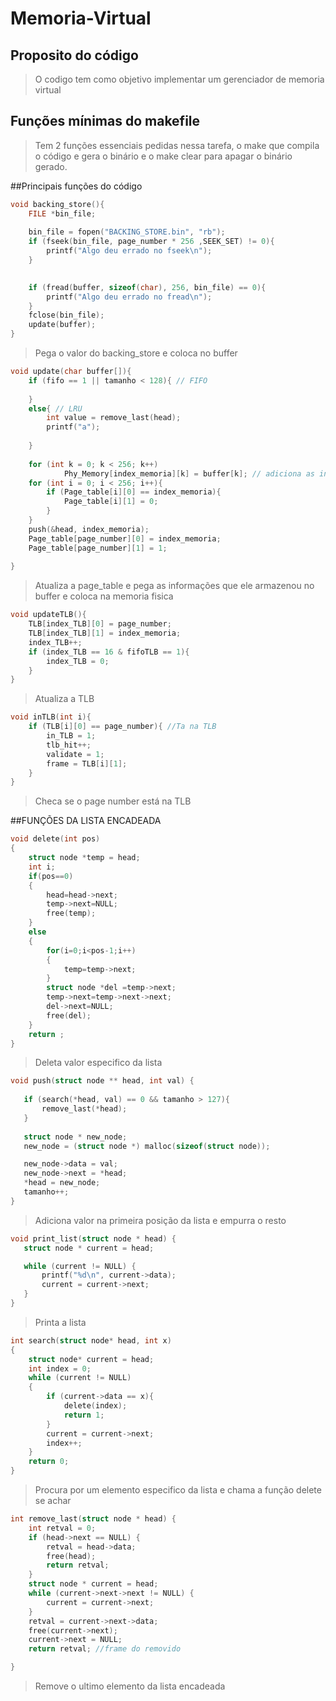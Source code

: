# Memoria-Virtual

## Proposito do código

>O codigo tem como objetivo implementar um gerenciador de memoria virtual

## Funções mínimas do makefile

> Tem 2 funções essenciais pedidas nessa tarefa, o make que compila o código e gera o binário e o make clear para apagar o binário gerado.

##Principais funções do código
```c
void backing_store(){
    FILE *bin_file;
                    
    bin_file = fopen("BACKING_STORE.bin", "rb");
    if (fseek(bin_file, page_number * 256 ,SEEK_SET) != 0){
        printf("Algo deu errado no fseek\n");
    }

    
    if (fread(buffer, sizeof(char), 256, bin_file) == 0){
        printf("Algo deu errado no fread\n");
    }
    fclose(bin_file);
    update(buffer);
}
```
> Pega o valor do backing_store e coloca no buffer
```c
void update(char buffer[]){    
    if (fifo == 1 || tamanho < 128){ // FIFO
        
    }
    else{ // LRU
        int value = remove_last(head);
        printf("a");
        
    }
    
    for (int k = 0; k < 256; k++)
            Phy_Memory[index_memoria][k] = buffer[k]; // adiciona as informacoes na memoria
    for (int i = 0; i < 256; i++){
        if (Page_table[i][0] == index_memoria){
            Page_table[i][1] = 0;
        }
    }
    push(&head, index_memoria);
    Page_table[page_number][0] = index_memoria;
    Page_table[page_number][1] = 1; 
    
}
```
> Atualiza a page_table e pega as informações que ele armazenou no buffer e coloca na memoria fisica
```c
void updateTLB(){
    TLB[index_TLB][0] = page_number;
    TLB[index_TLB][1] = index_memoria;
    index_TLB++;
    if (index_TLB == 16 & fifoTLB == 1){
        index_TLB = 0;
    }
}
```
> Atualiza a TLB
```c
void inTLB(int i){ 
    if (TLB[i][0] == page_number){ //Ta na TLB
        in_TLB = 1;
        tlb_hit++;
        validate = 1;
        frame = TLB[i][1];
    }
}
```
> Checa se o page number está na TLB

##FUNÇÕES DA LISTA ENCADEADA

```c
void delete(int pos)
{
    struct node *temp = head;       
    int i;                    
    if(pos==0)
    {
        head=head->next;        
        temp->next=NULL;
        free(temp);       
    }
    else
    {
        for(i=0;i<pos-1;i++)
        {
            temp=temp->next;
        }
        struct node *del =temp->next;       
        temp->next=temp->next->next;  
        del->next=NULL;
        free(del);                         
    }
    return ;
}
 ```
 > Deleta valor especifico da lista
 ```c
void push(struct node ** head, int val) {
    
    if (search(*head, val) == 0 && tamanho > 127){
        remove_last(*head);
    }
        
    struct node * new_node;
    new_node = (struct node *) malloc(sizeof(struct node));

    new_node->data = val;
    new_node->next = *head;
    *head = new_node;
    tamanho++;
}
 ```
 > Adiciona valor na primeira posição da lista e empurra o resto
 ```c
void print_list(struct node * head) {
    struct node * current = head;

    while (current != NULL) {
        printf("%d\n", current->data);
        current = current->next;
    }
}
```
> Printa a lista
```c
int search(struct node* head, int x)
{
    struct node* current = head;  
    int index = 0;
    while (current != NULL)
    {
        if (current->data == x){
            delete(index);
            return 1;
        }
        current = current->next;
        index++;
    }
    return 0;
}
```
> Procura por um elemento especifico da lista e chama a função delete se achar
```c
int remove_last(struct node * head) {
    int retval = 0;
    if (head->next == NULL) {
        retval = head->data;
        free(head);
        return retval;
    }
    struct node * current = head;
    while (current->next->next != NULL) {
        current = current->next;
    }
    retval = current->next->data;
    free(current->next);
    current->next = NULL;
    return retval; //frame do removido

}
```
> Remove o ultimo elemento da lista encadeada
